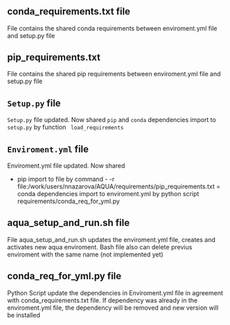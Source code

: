 # 

##  conda_requirements.txt file
File contains the shared conda requirements between enviroment.yml file and setup.py file

## pip_requirements.txt 
File contains the shared pip requirements between enviroment.yml file and setup.py file

## ``` Setup.py ``` file
``` Setup.py ``` file updated. Now shared ``` pip ``` and ``` conda ``` dependencies import to ``` setup.py ``` by function ```  load_requirements ```  


## ``` Enviroment.yml ``` file


Enviroment.yml file updated. Now shared  
 - pip import to file by command - -r file:/work/users/nnazarova/AQUA/requirements/pip_requirements.txt
 = conda dependencies import to enviroment.yml by python script requirements/conda_req_for_yml.py


##  aqua_setup_and_run.sh file

File aqua_setup_and_run.sh updates the enviroment.yml file, creates and activates new aqua enviroment. 
Bash file also can delete previus enviroment with the same name (not implemented yet)

## conda_req_for_yml.py file
Python Script update the dependencies in Enviroment.yml file in agreement with conda_requirements.txt file. 
If dependency was already in the enviroment.yml file, the dependency will be removed and new version will be installed  


